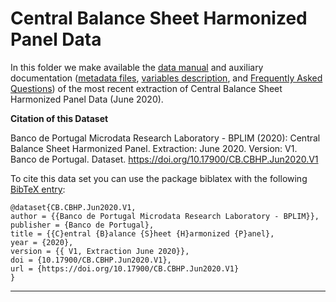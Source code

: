 # Central Balance Sheet Harmonized Panel Data


In this folder we make available the [data manual](https://github.com/BPLIM/Manuals/blob/master/Data/CBHP/JUN20/CBHP_manual_JUN2020.pdf) and auxiliary documentation ([metadata files](https://github.com/BPLIM/Manuals/tree/master/Data/CBHP/JUN20/aux_files/describe_dataset), [variables description](https://github.com/BPLIM/Manuals/tree/master/Data/CBHP/JUN20/aux_files/variables_description), and [Frequently Asked Questions](https://github.com/BPLIM/Manuals/blob/master/Data/CBHP/JUN20/aux_files/faq/CBHP_faq.md)) of the most recent extraction of Central Balance Sheet Harmonized Panel Data (June 2020).


**Citation of this Dataset**

Banco de Portugal Microdata Research Laboratory - BPLIM (2020): Central Balance Sheet Harmonized Panel. Extraction: June 2020. Version: V1. Banco de Portugal. Dataset. https://doi.org/10.17900/CB.CBHP.Jun2020.V1



To cite this data set you can use the package biblatex with the following [BibTeX entry](https://github.com/BPLIM/Manuals/tree/master/Data/CBHP/JUN20/aux_files/bibtex/CBHP.bib):

```
@dataset{CB.CBHP.Jun2020.V1,
author = {{Banco de Portugal Microdata Research Laboratory - BPLIM}},
publisher = {Banco de Portugal},
title = {{C}entral {B}alance {S}heet {H}armonized {P}anel},
year = {2020},
version = {{ V1, Extraction June 2020}},
doi = {10.17900/CB.CBHP.Jun2020.V1},
url = {https://doi.org/10.17900/CB.CBHP.Jun2020.V1}
}
```

----------------------------------------------------------------------------------------------------------------------------------------------
